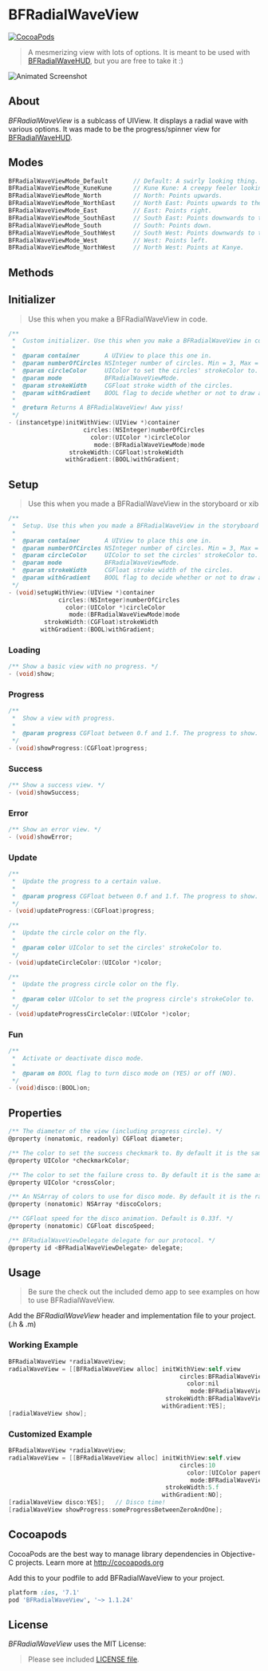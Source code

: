 BFRadialWaveView
=============
[![CocoaPods](https://img.shields.io/cocoapods/v/BFRadialWaveView.svg?style=flat)](https://github.com/bfeher/BFRadialWaveView)

> A mesmerizing view with lots of options. It is meant to be used with [BFRadialWaveHUD](https://github.com/bfeher/BFRadialWaveHUD), but you are free to take it :) 

![Animated Screenshot](https://raw.githubusercontent.com/bfeher/BFRadialWaveView/master/BFRadialWaveViewDemo.gif "Animated Screenshot")


About
---------
_BFRadialWaveView_ is a sublcass of UIView. It displays a radial wave with various options. It was made to be the progress/spinner view for [BFRadialWaveHUD](https://github.com/bfeher/BFRadialWaveHUD).

Modes
---------
```objective-c
BFRadialWaveViewMode_Default       // Default: A swirly looking thing.
BFRadialWaveViewMode_KuneKune      // Kune Kune: A creepy feeler looking thing.
BFRadialWaveViewMode_North         // North: Points upwards.
BFRadialWaveViewMode_NorthEast     // North East: Points upwards to the right.
BFRadialWaveViewMode_East          // East: Points right.
BFRadialWaveViewMode_SouthEast     // South East: Points downwards to the right.
BFRadialWaveViewMode_South         // South: Points down.
BFRadialWaveViewMode_SouthWest     // South West: Points downwards to the left.
BFRadialWaveViewMode_West          // West: Points left.
BFRadialWaveViewMode_NorthWest     // North West: Points at Kanye.
```

Methods
---------
## Initializer
>Use this when you make a BFRadialWaveView in code.
```objective-c
/**
 *  Custom initializer. Use this when you make a BFRadialWaveView in code.
 *
 *  @param container       A UIView to place this one in.
 *  @param numberOfCircles NSInteger number of circles. Min = 3, Max = 20.
 *  @param circleColor     UIColor to set the circles' strokeColor to.
 *  @param mode            BFRadialWaveViewMode.
 *  @param strokeWidth     CGFloat stroke width of the circles.
 *  @param withGradient    BOOL flag to decide whether or not to draw a gradient in the background.
 *
 *  @return Returns A BFRadialWaveView! Aww yiss!
 */
- (instancetype)initWithView:(UIView *)container
                     circles:(NSInteger)numberOfCircles
                       color:(UIColor *)circleColor
                        mode:(BFRadialWaveViewMode)mode
                 strokeWidth:(CGFloat)strokeWidth
                withGradient:(BOOL)withGradient;
```

## Setup
>Use this when you made a BFRadialWaveView in the storyboard or xib
```objective-c
/**
 *  Setup. Use this when you made a BFRadialWaveView in the storyboard or xib.
 *
 *  @param container       A UIView to place this one in.
 *  @param numberOfCircles NSInteger number of circles. Min = 3, Max = 20.
 *  @param circleColor     UIColor to set the circles' strokeColor to.
 *  @param mode            BFRadialWaveViewMode.
 *  @param strokeWidth     CGFloat stroke width of the circles.
 *  @param withGradient    BOOL flag to decide whether or not to draw a gradient in the background.
 */
- (void)setupWithView:(UIView *)container
              circles:(NSInteger)numberOfCircles
                color:(UIColor *)circleColor
                 mode:(BFRadialWaveViewMode)mode
          strokeWidth:(CGFloat)strokeWidth
         withGradient:(BOOL)withGradient;
```

### Loading
```objective-c
/** Show a basic view with no progress. */
- (void)show;
```

### Progress
```objective-c
/**
 *  Show a view with progress.
 *
 *  @param progress CGFloat between 0.f and 1.f. The progress to show.
 */
- (void)showProgress:(CGFloat)progress;
```

### Success
```objective-c
/** Show a success view. */
- (void)showSuccess;
```

### Error
```objective-c
/** Show an error view. */
- (void)showError;
```

### Update
```objective-c
/**
 *  Update the progress to a certain value.
 *
 *  @param progress CGFloat between 0.f and 1.f. The progress to show.
 */
- (void)updateProgress:(CGFloat)progress;
```

```objective-c
/**
 *  Update the circle color on the fly.
 *
 *  @param color UIColor to set the circles' strokeColor to.
 */
- (void)updateCircleColor:(UIColor *)color;
```

```objective-c
/**
 *  Update the progress circle color on the fly.
 *
 *  @param color UIColor to set the progress circle's strokeColor to.
 */
- (void)updateProgressCircleColor:(UIColor *)color;
```

### Fun
```objective-c
/**
 *  Activate or deactivate disco mode.
 *
 *  @param on BOOL flag to turn disco mode on (YES) or off (NO).
 */
- (void)disco:(BOOL)on;
```



Properties
---------
```objective-c
/** The diameter of the view (including progress circle). */
@property (nonatomic, readonly) CGFloat diameter;

/** The color to set the success checkmark to. By default it is the same as the circleColor passed into the initializer or the setup. */
@property UIColor *checkmarkColor;

/** The color to set the failure cross to. By default it is the same as the circleColor passed into the initializer or the setup. */
@property UIColor *crossColor;

/** An NSArray of colors to use for disco mode. By default it is the rainbow. */
@property (nonatomic) NSArray *discoColors;

/** CGFloat speed for the disco animation. Default is 0.33f. */
@property (nonatomic) CGFloat discoSpeed;

/** BFRadialWaveViewDelegate delegate for our protocol. */
@property id <BFRadialWaveViewDelegate> delegate;
```

Usage
---------
>Be sure the check out the included demo app to see examples on how to use BFRadialWaveView.

Add the _BFRadialWaveView_ header and implementation file to your project. (.h & .m)

### Working Example
```objective-c
BFRadialWaveView *radialWaveView;
radialWaveView = [[BFRadialWaveView alloc] initWithView:self.view
                                                circles:BFRadialWaveView_DefaultNumberOfCircles
                                                  color:nil
                                                   mode:BFRadialWaveViewMode_Default
                                            strokeWidth:BFRadialWaveView_DefaultStrokeWidth
                                           withGradient:YES];
[radialWaveView show];
```

### Customized Example
```objective-c
BFRadialWaveView *radialWaveView;
radialWaveView = [[BFRadialWaveView alloc] initWithView:self.view
                                                circles:10
                                                  color:[UIColor paperColorGray800]
                                                   mode:BFRadialWaveViewMode_North
                                            strokeWidth:5.f
                                           withGradient:NO];
[radialWaveView disco:YES];   // Disco time!
[radialWaveView showProgress:someProgressBetweenZeroAndOne];
```

Cocoapods
-------

CocoaPods are the best way to manage library dependencies in Objective-C projects.
Learn more at http://cocoapods.org

Add this to your podfile to add BFRadialWaveView to your project.
```ruby
platform :ios, '7.1'
pod 'BFRadialWaveView', '~> 1.1.24'
```


License
--------
_BFRadialWaveView_ uses the MIT License:

> Please see included [LICENSE file](https://raw.githubusercontent.com/bfeher/BFRadialWaveView/master/LICENSE).

